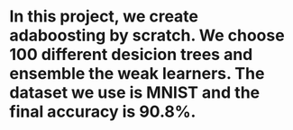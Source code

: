 # In this project, we create adaboosting by scratch. We choose 100 different desicion trees and ensemble the weak learners. The dataset we use is MNIST and the final accuracy is 90.8%. 
